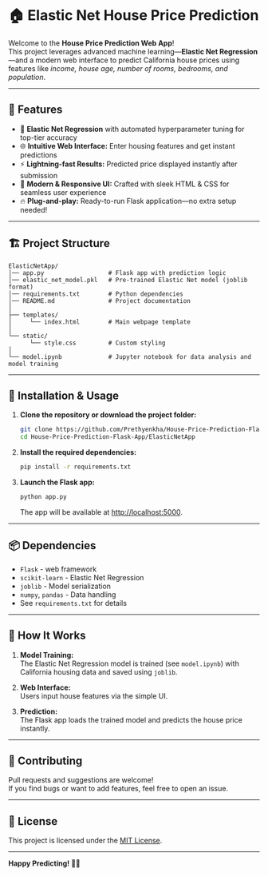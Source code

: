 # 🏠 Elastic Net House Price Prediction

Welcome to the **House Price Prediction Web App**!  
This project leverages advanced machine learning—**Elastic Net Regression**—and a modern web interface to predict California house prices using features like *income, house age, number of rooms, bedrooms, and population*.

---

## 🚀 Features

- 🎯 **Elastic Net Regression** with automated hyperparameter tuning for top-tier accuracy
- 🌐 **Intuitive Web Interface:** Enter housing features and get instant predictions
- ⚡ **Lightning-fast Results:** Predicted price displayed instantly after submission
- 💎 **Modern & Responsive UI:** Crafted with sleek HTML & CSS for seamless user experience
- 🔥 **Plug-and-play:** Ready-to-run Flask application—no extra setup needed!

---

## 🏗️ Project Structure

```
ElasticNetApp/
│── app.py                  # Flask app with prediction logic
│── elastic_net_model.pkl   # Pre-trained Elastic Net model (joblib format)
│── requirements.txt        # Python dependencies
│── README.md               # Project documentation
│
├── templates/
│     └── index.html        # Main webpage template
│
└── static/
      └── style.css         # Custom styling
│
└── model.ipynb             # Jupyter notebook for data analysis and model training
```

---

## 🔧 Installation & Usage

1. **Clone the repository or download the project folder:**
   ```bash
   git clone https://github.com/Prethyenkha/House-Price-Prediction-Flask-App.git
   cd House-Price-Prediction-Flask-App/ElasticNetApp
   ```

2. **Install the required dependencies:**
   ```bash
   pip install -r requirements.txt
   ```

3. **Launch the Flask app:**
   ```bash
   python app.py
   ```
   The app will be available at [http://localhost:5000](http://localhost:5000).

---

## 📦 Dependencies

- `Flask` - web framework
- `scikit-learn` - Elastic Net Regression
- `joblib` - Model serialization
- `numpy`, `pandas` - Data handling
- See `requirements.txt` for details

---

## 🧠 How It Works

1. **Model Training:**  
   The Elastic Net Regression model is trained (see `model.ipynb`) with California housing data and saved using `joblib`.

2. **Web Interface:**  
   Users input house features via the simple UI.

3. **Prediction:**  
   The Flask app loads the trained model and predicts the house price instantly.

---

## 🤝 Contributing

Pull requests and suggestions are welcome!  
If you find bugs or want to add features, feel free to open an issue.

---

## 📄 License

This project is licensed under the [MIT License](LICENSE).

---

**Happy Predicting! 🏡✨**
